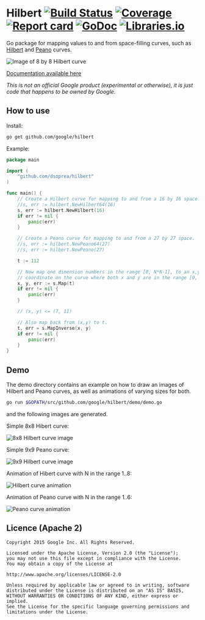 # Hilbert [![Build Status](https://img.shields.io/travis/google/hilbert.svg)](https://travis-ci.org/google/hilbert) [![Coverage](https://img.shields.io/coveralls/google/hilbert.svg)](https://coveralls.io/github/google/hilbert) [![Report card](https://goreportcard.com/badge/github.com/google/hilbert)](https://goreportcard.com/report/github.com/google/hilbert) [![GoDoc](https://godoc.org/github.com/google/hilbert?status.svg)](https://godoc.org/github.com/google/hilbert) [![Libraries.io](https://img.shields.io/librariesio/github/google/hilbert.svg)](https://libraries.io/github/google/hilbert)


Go package for mapping values to and from space-filling curves, such as
[Hilbert](https://en.wikipedia.org/wiki/Hilbert_curve) and [Peano](https://en.wikipedia.org/wiki/Peano_curve) curves.

![Image of 8 by 8 Hilbert curve](images/hilbert.png)

[Documentation available here](https://godoc.org/github.com/google/hilbert)

*This is not an official Google product (experimental or otherwise), it is just code that happens to be owned by Google.*
 
## How to use

Install:

```bash
go get github.com/google/hilbert
```

Example:

```go
package main

import (
    "github.com/dsoprea/hilbert"
)

func main() {
    // Create a Hilbert curve for mapping to and from a 16 by 16 space.
    //s, err := hilbert.NewHilbert64(16)
    s, err := hilbert.NewHilbert(16)
    if err != nil {
        panic(err)
    }

    // Create a Peano curve for mapping to and from a 27 by 27 space.
    //s, err := hilbert.NewPeano64(27)
    //s, err := hilbert.NewPeano(27)

    t := 112

    // Now map one dimension numbers in the range [0, N*N-1], to an x,y
    // coordinate on the curve where both x and y are in the range [0, N-1].
    x, y, err := s.Map(t)
    if err != nil {
        panic(err)
    }

    // (x, y) <= (7, 11)

    // Also map back from (x,y) to t.
    t, err = s.MapInverse(x, y)
    if err != nil {
        panic(err)
    }
}
```

## Demo

The demo directory contains an example on how to draw an images of Hilbert and Peano curves, as well
as animations of varying sizes for both.

```bash
go run $GOPATH/src/github.com/google/hilbert/demo/demo.go
```

and the following images are generated. 

Simple 8x8 Hibert curve:

![8x8 Hilbert curve image](images/hilbert.png)

Simple 9x9 Peano curve:

![9x9 Hilbert curve image](images/peano.png)

Animation of Hibert curve with N in the range 1..8:

![Hilbert curve animation](images/hilbert_animation.gif)

Animation of Peano curve with N in the range 1..6:

![Peano curve animation](images/peano_animation.gif)

## Licence (Apache 2)

```
Copyright 2015 Google Inc. All Rights Reserved.

Licensed under the Apache License, Version 2.0 (the "License");
you may not use this file except in compliance with the License.
You may obtain a copy of the License at

http://www.apache.org/licenses/LICENSE-2.0

Unless required by applicable law or agreed to in writing, software
distributed under the License is distributed on an "AS IS" BASIS,
WITHOUT WARRANTIES OR CONDITIONS OF ANY KIND, either express or implied.
See the License for the specific language governing permissions and
limitations under the License.
```
